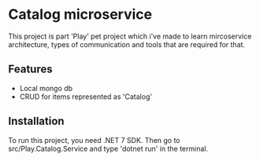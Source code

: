 # Catalog microservice

This project is part 'Play' pet project which i've made to learn mircoservice architecture, types of communication and tools that are required for that.

## Features

* Local mongo db
* CRUD for items represented as 'Catalog'

## Installation

To run this project, you need .NET 7 SDK. Then go to src/Play.Catalog.Service and type 'dotnet run' in the terminal.
